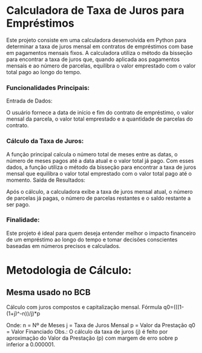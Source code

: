 #  Calculadora de Taxa de Juros para Empréstimos

Este projeto consiste em uma calculadora desenvolvida em Python para determinar a taxa de juros mensal em contratos de empréstimos com base em pagamentos mensais fixos. A calculadora utiliza o método da bisseção para encontrar a taxa de juros que, quando aplicada aos pagamentos mensais e ao número de parcelas, equilibra o valor emprestado com o valor total pago ao longo do tempo.

### Funcionalidades Principais:
Entrada de Dados:

O usuário fornece a data de início e fim do contrato de empréstimo, o valor mensal da parcela, o valor total emprestado e a quantidade de parcelas do contrato.

### Cálculo da Taxa de Juros:

A função principal calcula o número total de meses entre as datas, o número de meses pagos até a data atual e o valor total já pago. Com esses dados, a função utiliza o método da bisseção para encontrar a taxa de juros mensal que equilibra o valor total emprestado com o valor total pago até o momento.
Saída de Resultados:

Após o cálculo, a calculadora exibe a taxa de juros mensal atual, o número de parcelas já pagas, o número de parcelas restantes e o saldo restante a ser pago.

### Finalidade:

Este projeto é ideal para quem deseja entender melhor o impacto financeiro de um empréstimo ao longo do tempo e tomar decisões conscientes baseadas em números precisos e calculados.

# Metodologia de Cálculo: 
## Mesma usado no BCB

Cálculo com juros compostos e capitalização mensal.
Fórmula q0=(((1-(1+j)^-n))/j)*p

Onde:
n = Nº de Meses
j = Taxa de Juros Mensal
p = Valor da Prestação
q0 = Valor Financiado
Obs.: O cálculo da taxa de juros (j) é feito por aproximação do Valor da Prestação (p) com margem de erro sobre p inferior a 0.000001.
